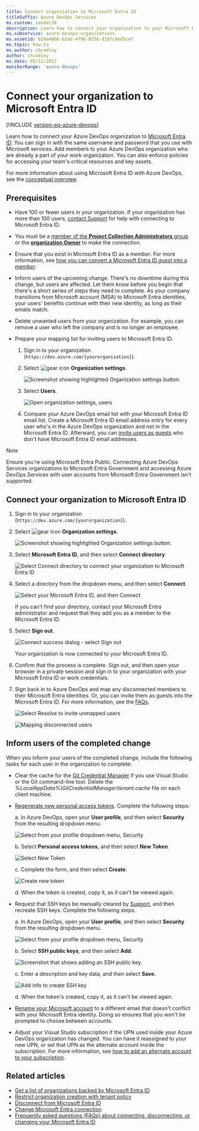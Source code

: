 ```yaml
---
title: Connect organization to Microsoft Entra ID
titleSuffix: Azure DevOps Services
ms.custom: seodec18
description: Learn how to connect your organization to your Microsoft Entra ID
ms.subservice: azure-devops-organizations
ms.assetid: 629a48b6-b2ab-4706-8256-d187c8ed5ce7
ms.topic: how-to
ms.author: chcomley
author: chcomley
ms.date: 05/11/2022
monikerRange: 'azure-devops'
---
```


# Connect your organization to Microsoft Entra ID

[!INCLUDE [version-eq-azure-devops](../../includes/version-eq-azure-devops.md)]

Learn how to connect your Azure DevOps organization to [Microsoft Entra ID](/azure/active-directory/fundamentals/active-directory-whatis). You can sign in with the same username and password that you use with Microsoft services. Add members to your Azure DevOps organization who are already a part of your work organization. You can also enforce policies for accessing your team's critical resources and key assets. 

For more information about using Microsoft Entra ID with Azure DevOps, see the [conceptual overview](access-with-azure-ad.md).

## Prerequisites

- Have 100 or fewer users in your organization. If your organization has more than 100 users, [contact Support](https://azure.microsoft.com/support/devops/) for help with connecting to Microsoft Entra ID. 
- You must be a [member of the **Project Collection Administrators** group](../security/look-up-project-collection-administrators.md) or the [**organization Owner**](../security/look-up-organization-owner.md) to make the connection.
- Ensure that you exist in Microsoft Entra ID as a *member*. For more information, see [how you can convert a Microsoft Entra ID *guest* into a *member*](./faq-azure-access.yml#how-can-i-convert-an-azure-ad-guest-into-a-member).
- Inform users of the upcoming change.
   There's no downtime during this change, but users are affected. Let them know before you begin that there's a short series of steps they need to complete. As your company transitions from Microsoft account (MSA) to Microsoft Entra identities, your users' benefits continue with their new identity, as long as their emails match.
- Delete unwanted users from your organization. For example, you can remove a user who left the company and is no longer an employee.
- Prepare your mapping list for inviting users to Microsoft Entra ID.

    1. Sign in to your organization (```https://dev.azure.com/{yourorganization}```).
    2. Select ![gear icon](../../media/icons/gear-icon.png) **Organization settings**.
        
        ![Screenshot showing highlighted Organization settings button.](../../media/settings/open-admin-settings-vert.png)

    3. Select **Users**.
        
        ![Open organization settings, users](../../media/settings/open-organization-settings-users-vert.png)

    4. Compare your Azure DevOps email list with your Microsoft Entra ID email list. Create a Microsoft Entra ID email address entry for every user who's in the Azure DevOps organization and not in the Microsoft Entra ID. Afterward, you can [invite users as guests](add-external-user.md) who don't have Microsoft Entra ID email addresses.
    
> [!NOTE]
> Ensure you're using Microsoft Entra Public. Connecting Azure DevOps Services organizations to Microsoft Entra Government and accessing Azure DevOps Services with user accounts from Microsoft Entra Government isn't supported.

<a name='connect-your-organization-to-azure-ad'></a>

## Connect your organization to Microsoft Entra ID

1. Sign in to your organization (```https://dev.azure.com/{yourorganization}```).

2. Select ![gear icon](../../media/icons/gear-icon.png) **Organization settings**.

    ![Screenshot showing highlighted Organization settings button.](../../media/settings/open-admin-settings-vert.png)
3. Select **Microsoft Entra ID**, and then select **Connect directory**.

   ![Select Connect directory to connect your organization to Microsoft Entra ID](media/shared/select-azure-ad-connect-directory.png)

4. Select a directory from the dropdown menu, and then select **Connect**.

   ![Select your Microsoft Entra ID, and then Connect](media/shared/select-directory-connect.png)
   
   If you can't find your directory, contact your Microsoft Entra administrator and request that they add you as a member to the Microsoft Entra ID.

5. Select **Sign out**.

   ![Connect success dialog - select Sign out](media/shared/connect-success-dialog.png)

    Your organization is now connected to your Microsoft Entra ID.

6. Confirm that the process is complete. Sign out, and then open your browser in a private session and sign in to your organization with your Microsoft Entra ID or work credentials.

7. Sign back in to Azure DevOps and map any disconnected members to their Microsoft Entra identities. Or, you can invite them as guests into the Microsoft Entra ID. For more information, see the [FAQs](./faq-azure-access.yml#faq-connect).

   ![Select Resolve to invite unmapped users](media/shared/azure-ad-select-resolve-for-disconnected-users.png)

   ![Mapping disconnected users](media/shared/resolve-disconnected-users.png)

## Inform users of the completed change

When you inform your users of the completed change, include the following tasks for each user in the organization to complete:

- Clear the cache for the [Git Credential Manager](https://github.com/Microsoft/Git-Credential-Manager-for-Windows/blob/master/Docs/Faq.md#q-why-is-gitexe-failing-to-authenticate-after-linkingunlinking-your-visual-studio-team-services-organization-from-azure-active-directory) if you use Visual Studio or the Git command-line tool. Delete the *%LocalAppData%\GitCredentialManager\tenant.cache* file on each client machine. 
- [Regenerate new personal access tokens](use-personal-access-tokens-to-authenticate.md). Complete the following steps:

    a. In Azure DevOps, open your **User profile**, and then select **Security** from the resulting dropdown menu.

     ![Select from your profile dropdown menu, Security](media/shared/select-security-profile-menu.png)

    b. Select **Personal access tokens**, and then select **New Token**.
    
     ![Select New Token](media/shared/select-personal-access-tokens-new-token.png)

    c. Complete the form, and then select **Create**.

     ![Create new token](media/shared/create-new-personal-access-token.png)

    d. When the token is created, copy it, as it can't be viewed again.

- Request that SSH keys be manually cleared by [Support](https://azure.microsoft.com/support/devops/), and then recreate SSH keys. Complete the following steps.

    a. In Azure DevOps, open your **User profile**, and then select **Security** from the resulting dropdown menu.

     ![Select from your profile dropdown menu, Security](media/shared/select-security-profile-menu.png)

    b. Select **SSH public keys**, and then select **Add**.

     ![Screenshot that shows adding an SSH public key.](media/shared/user-settings-security-ssh.png)

    c. Enter a description and key data, and then select **Save**.

     ![Add info to create SSH key](media/shared/add-ssh-public-key-info.png)

    d. When the token's created, copy it, as it can't be viewed again.

- [Rename your Microsoft account](https://support.microsoft.com/help/11545/microsoft-account-rename-your-personal-account) to a different email that doesn't conflict with your Microsoft Entra identity. Doing so ensures that you won't be prompted to choose between accounts.
- Adjust your Visual Studio subscription if the UPN used inside your Azure DevOps organization has changed. You can have it reassigned to your new UPN, or set that UPN as the alternate account inside the subscription. For more information, see [how to add an alternate account to your subscription](/visualstudio/subscriptions/vs-alternate-identity#add-an-alternate-account-to-your-subscription).

## Related articles

* [Get a list of organizations backed by Microsoft Entra ID](get-list-of-organizations-connected-to-azure-active-directory.md)
* [Restrict organization creation with tenant policy](azure-ad-tenant-policy-restrict-org-creation.md)
* [Disconnect from Microsoft Entra ID](disconnect-organization-from-azure-ad.md)
* [Change Microsoft Entra connection](change-azure-ad-connection.md)
* [Frequently asked questions (FAQs) about connecting, disconnecting, or changing your Microsoft Entra ID](./faq-azure-access.yml#connect-to-disconnect-from-or-change-microsoft-entra-connection)
